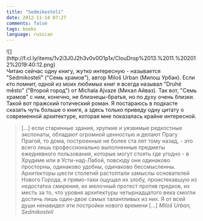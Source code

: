 ```yaml
---
title: "Sedmikostelí"
date: 2012-11-14 07:27
comments: false
tags: books 
language: russian
---
```


<div class="fotorama" data-width="100%" data-allowfullscreen="native">
    ![](http://f.cl.ly/items/1v2i3J0J2h3v0v0O1p1x/ClouDrop%2013.%2011.%202012%2019:40:12.png)
</div>
Читаю сейчас одну книгу, жутко интересную - называется "Sedmikostelí" ("Семь храмов"), автор Miloš Urban (Милош Урбан). Если кто помнит, одной из моих любимых книг я всегда называл "Druhé město" ("Второй город") от Michala Ajvaze (Михал Айваз). Так вот, "Семь храмов" с ним, конечно, не близнецы-братья, но по духу очень близки. Такой вот пражский готический роман. Я постараюсь в подкасте сказать чуть больше о книге, а здесь только приведу одну цитату о современной архитектуре, которая мне показалась крайне интересной.

> [...] если старинные здания, хрупкие и уязвимые редкостные экспонаты, обладают огромной ценностью и делают Прагу Прагой, то дома, построенные не более ста лет тому назад, - это всего лишь профессионально выполненные предметы ежедневного пользования, которые могут стоять где угодно - в Хрудиме или в Усти-над-Лабой, повсюду они одинаково просторны, одинаково удобны, одинаково бессмысленны. Архитекторы шести столетий растоптали замыслы основателей Нового Города, я прямо-таки ощущал их злобу, проистекавшую из недостатка смирения, их мелочный протест против предков, их месть за то, что уровня архитектуры четырнадцатого века смогли достичь лишь один-двое самых талантливых из них. Я от всей души ненавидел эти постройки нового времени [...]
> <cite>Miloš Urban, Sedmikostelí</cite>